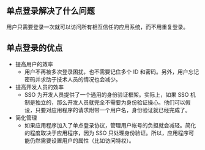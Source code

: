 ## 单点登录解决了什么问题

用户只需要登录一次就可以访问所有相互信任的应用系统，而不用重复登录。



## 单点登录的优点

* 提高用户的效率
  * 用户不再被多次登录困扰，也不需要记住多个 ID 和密码。另外，用户忘记密码并求助于技术人员的情况也会减少。 
* 提高开发人员的效率
  * SSO 为开发人员提供了一个通用的身份验证框架。实际上，如果 SSO 机制是独立的，那么开发人员就完全不需要为身份验证操心。他们可以假设，只要对应用程序的请求附带一个用户名，身份验证就已经完成了。 
* 简化管理
  * 如果应用程序加入了单点登录协议，管理用户帐号的负担就会减轻。简化的程度取决于应用程序，因为 SSO 只处理身份验证。所以，应用程序可能仍然需要设置用户的属性（比如访问特权）。

